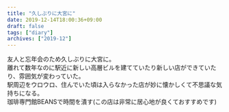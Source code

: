 ```yaml
---
title: "久しぶりに大宮に"
date: 2019-12-14T18:00:36+09:00
draft: false
tags: ["diary"]
archives: ["2019-12"]
---
```

友人と忘年会のため久しぶりに大宮に。   
離れて数年なのに駅近に新しい高層ビルを建てていたり新しい店ができていたり、雰囲気が変わっていた。   
駅周辺をウロウロ、住んでいた頃は入らなかった店が妙に懐かしくて不思議な気持ちになる。   
珈琲専門館BEANSで時間を潰す(この店は非常に居心地が良くておすすめです)

